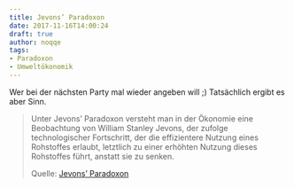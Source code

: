 ```yaml
---
title: Jevons’ Paradoxon
date: 2017-11-16T14:00:24
draft: true
author: noqqe
tags:
- Paradoxon
- Umweltökonomik
---
```


Wer bei der nächsten Party mal wieder angeben will ;) Tatsächlich ergibt es aber Sinn.

> Unter Jevons’ Paradoxon versteht man in der Ökonomie eine Beobachtung von
> William Stanley Jevons, der zufolge technologischer Fortschritt, der die
> effizientere Nutzung eines Rohstoffes erlaubt, letztlich zu einer erhöhten
> Nutzung dieses Rohstoffes führt, anstatt sie zu senken.
>
> Quelle: [Jevons’ Paradoxon](https://de.wikipedia.org/wiki/Jevons’_Paradoxon)
